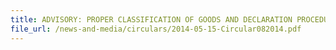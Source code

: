 ```yaml
---
title: ADVISORY: PROPER CLASSIFICATION OF GOODS AND DECLARATION PROCEDURES
file_url: /news-and-media/circulars/2014-05-15-Circular082014.pdf
---
```

